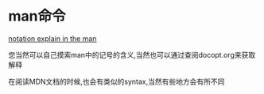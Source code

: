 # man命令

[notation explain in the man](docopt.org "点击链接")

您当然可以自己摸索man中的记号的含义,当然也可以通过查阅docopt.org来获取解释

在阅读MDN文档的时候,也会有类似的syntax,当然有些地方会有所不同
